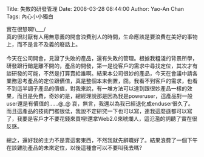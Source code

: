 Title: 失敗的研發管理
Date: 2008-03-28 08:44:00
Author: Yao-An Chan
Tags: 內心小小獨白


<div class='post'>
實在很怒啊!\___/<br />真的很討厭有人用無意義的開會浪費別人的時間，生命應該是要浪費在美好的事物上，而不是言不及義的廢話上。<br /><br />今天在公司開會，見證了失敗的產品，還有失敗的管理。根據我粗淺的背景所學，研發跟行銷是離不開的，產品的開發，第一是從客戶的需求中尋找定位，其次才有談研發的可能，不然是打算賣給誰啊。結果本公司很妙的產品，今天在會議中請各業務思考產品的定位跟價值，真是整個本末倒置，囧。我看不到客戶的需求，也看不到這半調子產品的價值，對我來說，有一堆方法可以達到跟很妙產品一樣的效果，而且是免費，奇妙的是，總經理說那是因為我是poweruser，這產品對一般user還是有價值的......@_@ 哀，無言，我還以為我已經退化成enduser很久了。而且這產品的技術門檻很低，我說不定研究一下也可以寫，連我這麼遜都可以寫了，我要是客戶才不要花錢來買哩!還拿Web2.0來唬爛人，這氾濫的詞聽了實在很反感。<br /><br />總之，還好我的主力不是賣這套東西，不然我就先辭職好了。結果浪費了一個下午在談雞肋產品的未來定位，以後這種會可以不要叫我去嗎?</div>
